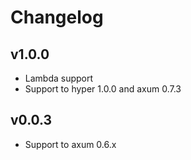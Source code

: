 # Changelog

## v1.0.0

- Lambda support
- Support to hyper 1.0.0 and axum 0.7.3

## v0.0.3

- Support to axum 0.6.x